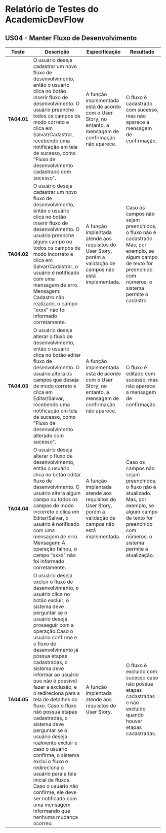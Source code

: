 # Relatório de Testes do AcademicDevFlow

## US04 - Manter Fluxo de Desenvolvimento 

| Teste | Descrição | Especificação | Resultado |
| ----- | --------- | ------------- | --------- |
| **TA04.01** | O usuário deseja cadastrar um novo fluxo de desenvolvimento, então o usuário clica no botão inserir fluxo de desenvolvimento. O usuário preenche todos os campos de modo correto e clica em Salvar/Cadastrar, recebendo uma notificação em tela de sucesso, como "Fluxo de desenvolvimento cadastrado com sucesso". | A função implementada está de acordo com o User Story, no entanto, a mensagem de confirmação não aparece.  | O fluxo é cadastrado com sucesso, mas não aparece a mensagem de confirmação. |
| **TA04.02** | O usuário deseja cadastrar um novo fluxo de desenvolvimento, então o usuário clica no botão inserir fluxo de desenvolvimento. O usuário preenche algum campo ou todos os campos de modo incorreto e clica em Salvar/Cadastrar, o usuário é notificado com uma mensagem de erro. Mensagem: Cadastro não realizado, o campo “xxxx” não foi informado corretamente. | A função implentada atende aos requisitos do User Story, porém a validação de campos não está implementada. | Caso os campos não sejam preenchidos, o fluxo não é cadastrado. Mas, por exemplo, se algum campo de texto for preenchido com números, o sistema permite o cadastro. |
| **TA04.03** | O usuário deseja alterar o fluxo de desenvolvimento, então o usuário clica no botão editar fluxo de desenvolvimento. O usuário altera os campos que deseja de modo correto e clica em Editar/Salvar, recebendo uma notificação em tela de sucesso, como "Fluxo de desenvolvimento alterado com sucesso". |  A função implementada está de acordo com o User Story, no entanto, a mensagem de confirmação não aparece.  | O fluxo é editado com sucesso, mas não aparece a mensagem de confirmação. |                                                   
| **TA04.04** | O usuário deseja alterar o fluxo de desenvolvimento, então o usuário clica no botão editar fluxo de desenvolvimento. O usuário altera algum campo ou todos os campos de modo incorreto e clica em Editar/Salvar, o usuário é notificado com uma mensagem de erro. Mensagem: A operação falhou, o campo “xxxx” não foi informado corretamente. |  A função implentada atende aos requisitos do User Story, porém a validação de campos não está implementada. | Caso os campos não sejam preenchidos, o fluxo não é atualizado. Mas, por exemplo, se algum campo de texto for preenchido com números, o sistema permite a atualização. |
| **TA04.05** | O usuário deseja excluir o fluxo de desenvolvimento, o usuário clica no botão excluir, o sistema deve perguntar se o usuário deseja prosseguir com a operação.Caso o usuário confirme e o fluxo de desenvolvimento já possua etapas cadastradas, o sistema deve informar ao usuário que não é possível fazer a exclusão, e o redireciona para a tela de detalhes do fluxo. Caso o fluxo não possua etapas cadastradas, o sistema deve perguntar se o usuário deseja realmente excluir e caso o usuário confirme, o sistema exclui o fluxo e redireciona o usuário para a tela inicial de fluxos. Caso o usuário não confirme, ele deve ser notificado com uma mensagem informando que nenhuma mudança ocorreu. | A função implentada atende aos requisitos do User Story. | O fluxo é excluído com sucesso caso não possua etapas cadastradas e não excluído quando houver etapas cadastradas. |
